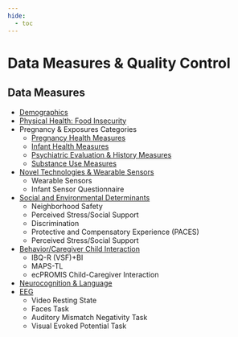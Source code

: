 ```yaml
---
hide:
  - toc
---
```


# Data Measures & Quality Control

## Data Measures
- [Demographics](demographics.md)
- [Physical Health: Food Insecurity](physhealth.md)
- Pregnancy & Exposures Categories
    - [Pregnancy Health Measures](pregexp/preghealth.md)
    - [Infant Health Measures](pregexp/infant.md)
    - [Psychiatric Evaluation & History Measures](pregexp/mentalhealth.md)
    - [Substance Use Measures](pregexp/substanceuse.md)
- [Novel Technologies & Wearable Sensors](sensors.md)
    - Wearable Sensors
    - Infant Sensor Questionnaire
- [Social and Environmental Determinants](socenv_determinants.md)
    - Neighborhood Safety
    - Perceived Stress/Social Support 
    - Discrimination
    - Protective and Compensatory Experience (PACES)
    - Perceived Stress/Social Support
- [Behavior/Caregiver Child Interaction](behavior.md)
    - IBQ-R (VSF)+BI
    - MAPS-TL
    - ecPROMIS Child-Caregiver Interaction
- [Neurocognition & Language](neurocog_language.md)
- [EEG](eeg.md)
    - Video Resting State
    - Faces Task
    - Auditory Mismatch Negativity Task
    - Visual Evoked Potential Task
